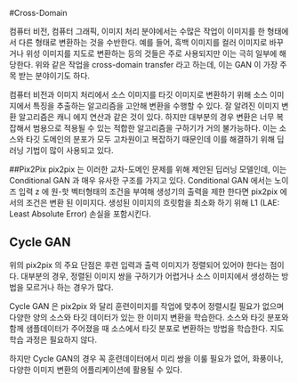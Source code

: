 #Cross-Domain

컴퓨터 비전, 컴퓨터 그래픽, 이미지 처리 분야에서는 수많은 작업이 이미지를 한 형태에서 다른 형태로 변환하는 것을 수반한다. 
예를 들어, 흑백 이미지를 컬러 이미지로 바꾸거나 위성 이미지를 지도로 변환하는 등의 것들은 주로 사용되지만 이는 극히 일부에 해당한다.
위와 같은 작업을 cross-domain transfer 라고 하는데, 이는 GAN 이 가장 주목 받는 분야이기도 하다. 

컴퓨터 비전과 이미지 처리에서 소스 이미지를 타깃 이미지로 변환하기 위해 소스 이미지에서 특징을 추출하는 알고리즘을 고안해 변환을 수행할 수 있다. 
잘 알려진 이미지 변환 알고리즘은 캐니 에지 연산과 같은 것이 있다. 
하지만 대부분의 경우 변환은 너무 복잡해서 범용으로 적용될 수 있는 적합한 알고리즘을 구하기가 거의 불가능하다.
이는 소스와 타깃 도메인의 분포가 모두 고차원이고 복잡하기 때문인데 이를 해결하기 위해 딥러닝 기법이 많이 사용되고 있다. 

##Pix2Pix
pix2pix 는 이러한 교차-도메인 문제를 위해 제안된 딥러닝 모델인데, 이는 Conditional GAN 과 매우 유사한 구조를 가지고 있다.
Conditional GAN 에서는 노이즈 입력 z 에 원-핫 벡터형태의 조건을 부여해 생성기의 출력을 제한 한다면 pix2pix 에서의 조건은 변환 된 이미지다.
생성된 이미지의 흐릿함을 최소화 하기 위해 L1 (LAE: Least Absolute Error) 손실을 포함시킨다.

## Cycle GAN
위의 pix2pix 의 주요 단점은 후련 입력과 출력 이미지가 정렬되어 있어야 한다는 점이다.  대부분의 경우, 정렬된 이미지 쌍을 구하기가 어렵거나
소스 이미지에서 생성하는 방법을 모르거나 하는 경우가 많다.

Cycle GAN 은 pix2pix 와 달리 훈련이미지를 작업에 맞추어 정렬시킬 필요가 없으며 다양한 양의 소스와 타깃 데이터가 있는 한 이미지 변환을 학습한다.
소스와 타깃 분포와 함께 샘플데이터가 주어졌을 때 소스에서 타깃 분포로 변환하는 방법을 학습한다. 지도학습 과정은 필요하지 않다.

하지만 Cycle GAN의 경우 꼭 훈련데이터에서 미리 쌍을 이룰 필요가 없어, 화풍이나, 다양한 이미지 변환의 어플리케이션에 활용될 수 있다.
